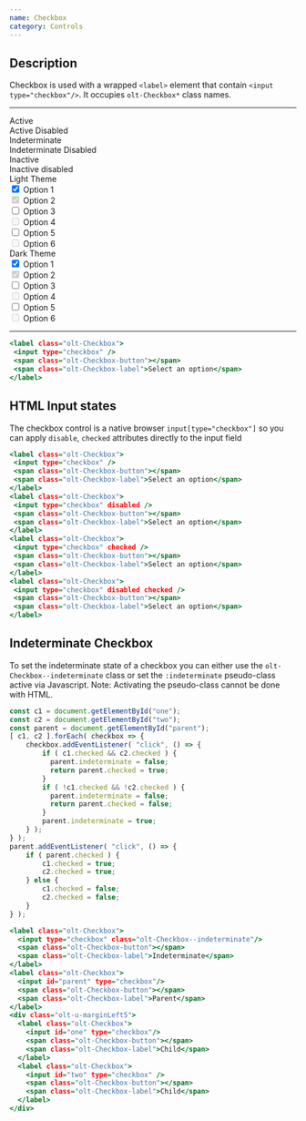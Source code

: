 ```yaml
---
name: Checkbox
category: Controls
---
```


## Description

Checkbox is used with a wrapped `<label>` element that contain
`<input type="checkbox"/>`. It occupies `olt-Checkbox*` class names.

---

  <div class="olt-Grid olt-u-marginTop4 olt-u-marginBottom6">
   <div class="olt-Grid-item olt-Grid-item--3">
     <div class="demo-spacer-small"></div>
     <div>
       <div class="demo-label">
         Active
       </div>
       <div class="demo-label">
         Active Disabled
       </div>
       <div class="demo-label">
         Indeterminate
       </div>
       <div class="demo-label">
         Indeterminate Disabled
       </div>
       <div class="demo-label">
         Inactive
       </div>
       <div class="demo-label">
         Inactive disabled
       </div>
     </div>
   </div>
   <div class="olt-Grid-item olt-Grid-item--7">
     <div class="olt-Grid">
       <div class="olt-Grid-item olt-Grid-item--4">
         <div class="demo-title">Light Theme</div>
         <div class="demo-subtitle-small"></div>
         <div class="olt-Card">
           <div class="olt-Card-content">
             <div class="demo-content">
               <label class="olt-Checkbox">
                 <input type="checkbox" checked />
                 <span class="olt-Checkbox-button"></span>
                 <span class="olt-Checkbox-label">Option 1</span>
               </label>
             </div>
             <div class="demo-content">
               <label class="olt-Checkbox">
                 <input type="checkbox" checked disabled />
                 <span class="olt-Checkbox-button"></span>
                 <span class="olt-Checkbox-label">Option 2</span>
               </label>
             </div>
             <div class="demo-content">
               <label class="olt-Checkbox">
                 <input type="checkbox" class="olt-Checkbox--indeterminate" />
                 <span class="olt-Checkbox-button"></span>
                 <span class="olt-Checkbox-label">Option 3</span>
               </label>
             </div>
             <div class="demo-content">
               <label class="olt-Checkbox">
                 <input type="checkbox" class="olt-Checkbox--indeterminate" disabled />
                 <span class="olt-Checkbox-button"></span>
                 <span class="olt-Checkbox-label">Option 4</span>
               </label>
             </div>
             <div class="demo-content">
               <label class="olt-Checkbox">
                 <input type="checkbox"/>
                 <span class="olt-Checkbox-button"></span>
                 <span class="olt-Checkbox-label">Option 5</span>
               </label>
             </div>
             <div class="demo-content">
               <label class="olt-Checkbox">
                 <input type="checkbox" disabled />
                 <span class="olt-Checkbox-button"></span>
                 <span class="olt-Checkbox-label">Option 6</span>
               </label>
             </div>
           </div>
         </div>
       </div>
       <div class="olt-Grid-item olt-Grid-item--4">
         <div class="demo-title">Dark Theme</div>
         <div class="demo-subtitle-small"></div>
         <div class="olt-Card olt-Card--dark olt-Theme-dark">
           <div class="olt-Card-content">
             <div class="demo-content">
               <label class="olt-Checkbox">
                 <input type="checkbox" checked />
                 <span class="olt-Checkbox-button"></span>
                 <span class="olt-Checkbox-label">Option 1</span>
               </label>
             </div>
             <div class="demo-content">
               <label class="olt-Checkbox">
                 <input type="checkbox" checked disabled />
                 <span class="olt-Checkbox-button"></span>
                 <span class="olt-Checkbox-label">Option 2</span>
               </label>
             </div>
             <div class="demo-content">
               <label class="olt-Checkbox">
                 <input type="checkbox" class="olt-Checkbox--indeterminate" />
                 <span class="olt-Checkbox-button"></span>
                 <span class="olt-Checkbox-label">Option 3</span>
               </label>
             </div>
             <div class="demo-content">
               <label class="olt-Checkbox">
                 <input type="checkbox" class="olt-Checkbox--indeterminate" disabled />
                 <span class="olt-Checkbox-button"></span>
                 <span class="olt-Checkbox-label">Option 4</span>
               </label>
             </div>
             <div class="demo-content">
               <label class="olt-Checkbox">
                 <input type="checkbox"/>
                 <span class="olt-Checkbox-button"></span>
                 <span class="olt-Checkbox-label">Option 5</span>
               </label>
             </div>
             <div class="demo-content">
               <label class="olt-Checkbox">
                 <input type="checkbox" disabled />
                 <span class="olt-Checkbox-button"></span>
                 <span class="olt-Checkbox-label">Option 6</span>
               </label>
             </div>
           </div>
         </div>
       </div>
     </div>
   </div>
 </div>

---

```example.html
<label class="olt-Checkbox">
 <input type="checkbox" />
 <span class="olt-Checkbox-button"></span>
 <span class="olt-Checkbox-label">Select an option</span>
</label>
```

## HTML Input states

The checkbox control is a native browser `input[type="checkbox"]` so you can
apply `disable`, `checked` attributes directly to the input field

```states.html
<label class="olt-Checkbox">
 <input type="checkbox" />
 <span class="olt-Checkbox-button"></span>
 <span class="olt-Checkbox-label">Select an option</span>
</label>
<label class="olt-Checkbox">
 <input type="checkbox" disabled />
 <span class="olt-Checkbox-button"></span>
 <span class="olt-Checkbox-label">Select an option</span>
</label>
<label class="olt-Checkbox">
 <input type="checkbox" checked />
 <span class="olt-Checkbox-button"></span>
 <span class="olt-Checkbox-label">Select an option</span>
</label>
<label class="olt-Checkbox">
 <input type="checkbox" disabled checked />
 <span class="olt-Checkbox-button"></span>
 <span class="olt-Checkbox-label">Select an option</span>
</label>
```

## Indeterminate Checkbox

To set the indeterminate state of a checkbox you can either use the `olt-Checkbox--indeterminate` class or set the `:indeterminate` pseudo-class active via Javascript. Note: Activating the pseudo-class cannot be done with HTML.

```indeterminate.js
const c1 = document.getElementById("one");
const c2 = document.getElementById("two");
const parent = document.getElementById("parent");
[ c1, c2 ].forEach( checkbox => {
    checkbox.addEventListener( "click", () => {
        if ( c1.checked && c2.checked ) {
          parent.indeterminate = false;
          return parent.checked = true;
        }
        if ( !c1.checked && !c2.checked ) {
          parent.indeterminate = false;
          return parent.checked = false;
        }
        parent.indeterminate = true;
    } );
} );
parent.addEventListener( "click", () => {
    if ( parent.checked ) {
        c1.checked = true;
        c2.checked = true;
    } else {
        c1.checked = false;
        c2.checked = false;
    }
} );
```

```indeterminate.html
<label class="olt-Checkbox">
  <input type="checkbox" class="olt-Checkbox--indeterminate"/>
  <span class="olt-Checkbox-button"></span>
  <span class="olt-Checkbox-label">Indeterminate</span>
</label>
<label class="olt-Checkbox">
  <input id="parent" type="checkbox"/>
  <span class="olt-Checkbox-button"></span>
  <span class="olt-Checkbox-label">Parent</span>
</label>
<div class="olt-u-marginLeft5">
  <label class="olt-Checkbox">
    <input id="one" type="checkbox"/>
    <span class="olt-Checkbox-button"></span>
    <span class="olt-Checkbox-label">Child</span>
  </label>
  <label class="olt-Checkbox">
    <input id="two" type="checkbox" />
    <span class="olt-Checkbox-button"></span>
    <span class="olt-Checkbox-label">Child</span>
  </label>
</div>
```
